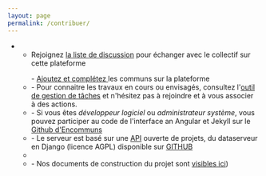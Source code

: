 ```yaml
---
layout: page
permalink: /contribuer/
---
```


<div id="content">
                <tabset class="nav-tabs-project">
                    <tab heading="Echanger">
</tab>
</tabset>
</div>

- - Rejoignez [la liste de discussion](http://lists.unisson.co/cgi-bin/mailman/listinfo/encommuns) pour échanger avec le collectif sur cette plateforme

<div id="content">
              <tabset class="nav-tabs-project">
                    <tab heading="Agir">
</tab>
</tabset>
</div>

<ul>
    <ul>- <a href="http://encommuns/p/new">Ajoutez et complétez </a>les communs sur la plateforme
	<li>- Pour connaitre les travaux en cours ou envisagés, consultez l'<a href="https://trello.com/b/KgsuPnPK/encommuns">outil de gestion de tâches</a> et n'hésitez pas à rejoindre et à vous associer à des actions.</li>
	<li>- Si vous êtes <em>développeur logiciel</em> ou <em>administrateur système</em>, vous pouvez participer au code de l'interface an Angular et Jekyll sur le <a href="https://github.com/encommuns/encommuns.github.io/">Github d'Encommuns</a></li>
	<li>- Le serveur est basé sur une <a href="http://data.patapouf.org/api/v0/">API</a> ouverte de projets, du dataserveur en Django (licence AGPL) disponible sur <a href="https://github.com/commonsdev/dataserver/">GITHUB</a><li>
    <li>- Nos documents de construction du projet sont <a href="https://drive.google.com/folderview?id=0BzUW0ZSBFWPefmQ5Y1dxd2JaeUN0V1RXcGxDV1F1M3N4U1ZRalNEajFvSTNZS2pTQlI3aHc&usp=docs_home">visibles ici</a>)
</ul>
